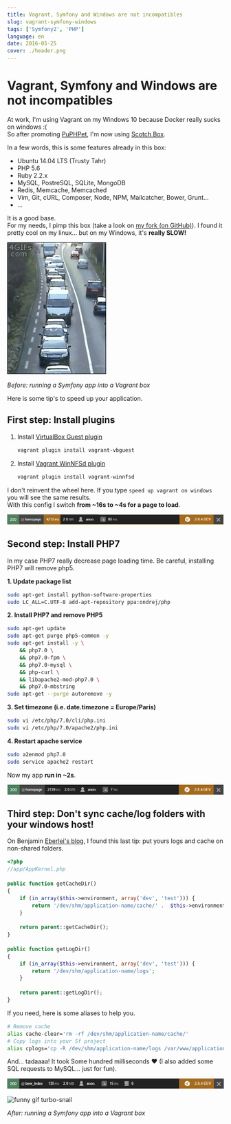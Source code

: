 ```yaml
---
title: Vagrant, Symfony and Windows are not incompatibles
slug: vagrant-symfony-windows
tags: ['Symfony2', 'PHP']
language: en
date: 2016-05-25
cover: ./header.png
---
```


# Vagrant, Symfony and Windows are not incompatibles

At work, I'm using Vagrant on my Windows 10 because Docker really sucks on windows :(  
So after promoting [PuPHPet](https://puphpet.com/), I'm now using
[Scotch Box](https://box.scotch.io/).

In a few words, this is some features already in this box:

- Ubuntu 14.04 LTS (Trusty Tahr)
- PHP 5.6
- Ruby 2.2.x
- MySQL, PostreSQL, SQLite, MongoDB
- Redis, Memcache, Memcached
- Vim, Git, cURL, Composer, Node, NPM, Mailcatcher, Bower, Grunt...
- ...

It is a good base.  
For my needs, I pimp this box (take a look on
[my fork (on GitHub)](https://github.com/maxpou/scotch-box)). I found it pretty cool on my linux...
but on my Windows, it's **really SLOW!**

![funny snail gif](./snail-1.gif)

_Before: running a Symfony app into a Vagrant box_

Here is some tip's to speed up your application.

## First step: Install plugins

1. Install [VirtualBox Guest plugin](https://github.com/dotless-de/vagrant-vbguest)

   ```bash
   vagrant plugin install vagrant-vbguest
   ```

2. Install [Vagrant WinNFSd plugin](https://github.com/winnfsd/vagrant-winnfsd)

   ```bash
   vagrant plugin install vagrant-winnfsd
   ```

I don't reinvent the wheel here. If you type `speed up vagrant on windows` you will see the same
results.  
With this config I switch **from ~16s to ~4s for a page to load**.

![step 1](./1.png)

## Second step: Install PHP7

In my case PHP7 really decrease page loading time. Be careful, installing PHP7 will remove php5.

**1. Update package list**

```bash
sudo apt-get install python-software-properties
sudo LC_ALL=C.UTF-8 add-apt-repository ppa:ondrej/php
```

**2. Install PHP7 and remove PHP5**

```bash
sudo apt-get update
sudo apt-get purge php5-common -y
sudo apt-get install -y \
    && php7.0 \
    && php7.0-fpm \
    && php7.0-mysql \
    && php-curl \
    && libapache2-mod-php7.0 \
    && php7.0-mbstring
sudo apt-get --purge autoremove -y
```

**3. Set timezone (i.e. date.timezone = Europe/Paris)**

```bash
sudo vi /etc/php/7.0/cli/php.ini
sudo vi /etc/php/7.0/apache2/php.ini
```

**4. Restart apache service**

```bash
sudo a2enmod php7.0
sudo service apache2 restart
```

Now my app **run in ~2s**.

![step 2](./2.png)

## Third step: Don't sync cache/log folders with your windows host!

On Benjamin
[Eberlei's blog](http://www.whitewashing.de/2013/08/19/speedup_symfony2_on_vagrant_boxes.html), I
found this last tip: put yours logs and cache on non-shared folders.

```php
<?php
//app/AppKernel.php

public function getCacheDir()
{
    if (in_array($this->environment, array('dev', 'test'))) {
        return '/dev/shm/application-name/cache/' .  $this->environment;
    }

    return parent::getCacheDir();
}

public function getLogDir()
{
    if (in_array($this->environment, array('dev', 'test'))) {
        return '/dev/shm/application-name/logs';
    }

    return parent::getLogDir();
}
```

If you need, here is some aliases to help you.

```bash
# Remove cache
alias cache-clear='rm -rf /dev/shm/application-name/cache/'
# Copy logs into your Sf project
alias cplogs='cp -R /dev/shm/application-name/logs /var/www/application-name/public/app'
```

And... tadaaaa! It took Some hundred milliseconds ♥ (I also added some SQL requests to MySQL...
just for fun).

![step 3](./3.png)

![funny gif turbo-snail](./snail-2.gif)

_After: running a Symfony app into a Vagrant box_
